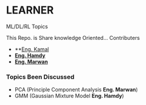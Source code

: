 # LEARNER
ML/DL/RL Topics

This Repo. is Share knowledge Oriented...
Contributers
  - **[Eng. Kamal](https://github.com/ahmedHamdy203)
  - **[Eng. Hamdy](https://github.com/ahmedHamdy203)**
  - **[Eng. Marwan](https://github.com/Marwan-Mostafa7)**

### Topics Been Discussed

  - PCA (Principle Component Analysis **Eng. Marwan**)
  - GMM (Gaussian Mixture Model **Eng. Hamdy**)
